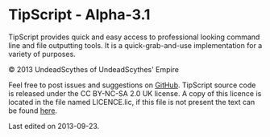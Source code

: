 # TipScript - Alpha-3.1 #

TipScript provides quick and easy access to professional looking command line
and file outputting tools. It is a quick-grab-and-use implementation for a
variety of purposes.

&copy; 2013 UndeadScythes of UndeadScythes' Empire

Feel free to post issues and suggestions on [GitHub](https://github.com/UndeadScythes/TipScript).
TipScript source code is released under the CC BY-NC-SA 2.0 UK license.
A copy of this licence is located in the file named LICENCE.lic, if this file is
not present the text can be found [here](http://creativecommons.org/licenses/by-nc-sa/2.0/uk/legalcode).

Last edited on 2013-09-23.

